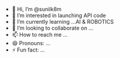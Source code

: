 - 👋 Hi, I’m @sunilk8m
- 👀 I’m interested in launching API code
- 🌱 I’m currently learning ...AI & ROBOTICS
- 💞️ I’m looking to collaborate on ...
- 📫 How to reach me ...
- 😄 Pronouns: ...
- ⚡ Fun fact: ...

<!---
sunilk8m/sunilk8m is a ✨ special ✨ repository because its `README.md` (this file) appears on your GitHub profile.
You can click the Preview link to take a look at your changes.
--->
